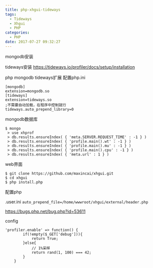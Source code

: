 ```yaml
---
title: php-xhgui-tideways
tags:
  - Tideways
  - Xhgui
  - PHP
categories:
  - PHP
date: 2017-07-27 09:32:27
---
```


mongodb安装

tideways安装
https://tideways.io/profiler/docs/setup/installation

php mongodb tideways扩展 
配置php.ini
```
[mongodb]
extension=mongodb.so
[tideways]
extension=tideways.so
;不需要自动加载，在程序中控制就行
tideways.auto_prepend_library=0

```

mongodb数据库

```
$ mongo
 > use xhprof
 > db.results.ensureIndex( { 'meta.SERVER.REQUEST_TIME' : -1 } )
 > db.results.ensureIndex( { 'profile.main().wt' : -1 } )
 > db.results.ensureIndex( { 'profile.main().mu' : -1 } )
 > db.results.ensureIndex( { 'profile.main().cpu' : -1 } )
 > db.results.ensureIndex( { 'meta.url' : 1 } )
 ```
 
web界面
```
$ git clone https://github.com/maxincai/xhgui.git
$ cd xhgui
$ php install.php
 ```
 
 配置php
 
.user.ini
`auto_prepend_file=/home/wwwroot/xhgui/external/header.php`

https://bugs.php.net/bug.php?id=53611


config

```
'profiler.enable' => function() {
        if(!empty($_GET['debug'])){
            return True;
        }else{
            // 1%采样
            return rand(1, 100) === 42;
        }
    }
 ```